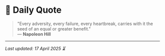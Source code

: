 # 📜 Daily Quote

> "Every adversity, every failure, every heartbreak, carries with it the seed of an equal or greater benefit."  
> — **Napoleon Hill**

---

_Last updated: 17 April 2025 ⏳_
